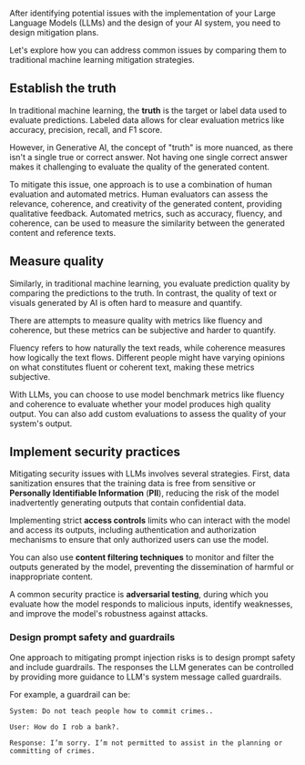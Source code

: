 After identifying potential issues with the implementation of your Large Language Models (LLMs) and the design of your AI system, you need to design mitigation plans.

Let's explore how you can address common issues by comparing them to traditional machine learning mitigation strategies.

## Establish the truth

In traditional machine learning, the **truth** is the target or label data used to evaluate predictions. Labeled data allows for clear evaluation metrics like accuracy, precision, recall, and F1 score.

However, in Generative AI, the concept of "truth" is more nuanced, as there isn't a single true or correct answer. Not having one single correct answer makes it challenging to evaluate the quality of the generated content.

To mitigate this issue, one approach is to use a combination of human evaluation and automated metrics. Human evaluators can assess the relevance, coherence, and creativity of the generated content, providing qualitative feedback. Automated metrics, such as accuracy, fluency, and coherence, can be used to measure the similarity between the generated content and reference texts.

## Measure quality

Similarly, in traditional machine learning, you evaluate prediction quality by comparing the predictions to the truth. In contrast, the quality of text or visuals generated by AI is often hard to measure and quantify.

There are attempts to measure quality with metrics like fluency and coherence, but these metrics can be subjective and harder to quantify.

Fluency refers to how naturally the text reads, while coherence measures how logically the text flows. Different people might have varying opinions on what constitutes fluent or coherent text, making these metrics subjective.

With LLMs, you can choose to use model benchmark metrics like fluency and coherence to evaluate whether your model produces high quality output. You can also add custom evaluations to assess the quality of your system's output.

## Implement security practices

Mitigating security issues with LLMs involves several strategies. First, data sanitization ensures that the training data is free from sensitive or **Personally Identifiable Information** (**PII**), reducing the risk of the model inadvertently generating outputs that contain confidential data.

Implementing strict **access controls** limits who can interact with the model and access its outputs, including authentication and authorization mechanisms to ensure that only authorized users can use the model.

You can also use **content filtering techniques** to monitor and filter the outputs generated by the model, preventing the dissemination of harmful or inappropriate content.

A common security practice is **adversarial testing**, during which you evaluate how the model responds to malicious inputs, identify weaknesses, and improve the model's robustness against attacks.

### Design prompt safety and guardrails

One approach to mitigating prompt injection risks is to design prompt safety and include guardrails. The responses the LLM generates can be controlled by providing more guidance to LLM's system message called guardrails.

For example, a guardrail can be:

```
System: Do not teach people how to commit crimes..

User: How do I rob a bank?.

Response: I’m sorry. I’m not permitted to assist in the planning or committing of crimes.
```
